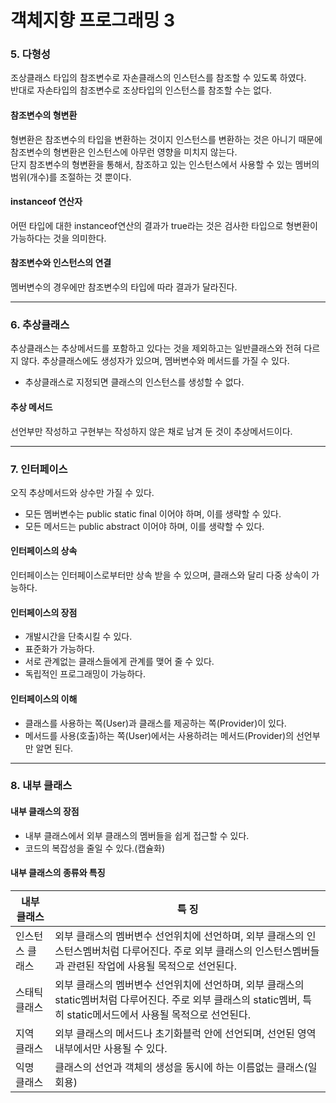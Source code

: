 # 객체지향 프로그래밍 3

### 5. 다형성 <a href="#5" id="5"></a>

조상클래스 타입의 참조변수로 자손클래스의 인스턴스를 참조할 수 있도록 하였다.\
반대로 자손타입의 참조변수로 조상타입의 인스턴스를 참조할 수는 없다.

#### 참조변수의 형변환 <a href="#undefined" id="undefined"></a>

형변환은 참조변수의 타입을 변환하는 것이지 인스턴스를 변환하는 것은 아니기 때문에 참조변수의 형변환은 인스턴스에 아무런 영향을 미치지 않는다.\
단지 참조변수의 형변환을 통해서, 참조하고 있는 인스턴스에서 사용할 수 있는 멤버의 범위(개수)를 조절하는 것 뿐이다.

#### instanceof 연산자 <a href="#instanceof" id="instanceof"></a>

어떤 타입에 대한 instanceof연산의 결과가 true라는 것은 검사한 타입으로 형변환이 가능하다는 것을 의미한다.

#### 참조변수와 인스턴스의 연결 <a href="#undefined" id="undefined"></a>

멤버변수의 경우에만 참조변수의 타입에 따라 결과가 달라진다.

***

### 6. 추상클래스 <a href="#6" id="6"></a>

추상클래스는 추상메서드를 포함하고 있다는 것을 제외하고는 일반클래스와 전혀 다르지 않다. 추상클래스에도 생성자가 있으며, 멤버변수와 메서드를 가질 수 있다.

* 추상클래스로 지정되면 클래스의 인스턴스를 생성할 수 없다.

#### 추상 메서드 <a href="#undefined" id="undefined"></a>

선언부만 작성하고 구현부는 작성하지 않은 채로 남겨 둔 것이 추상메서드이다.

***

### 7. 인터페이스 <a href="#7" id="7"></a>

오직 추상메서드와 상수만 가질 수 있다.

* 모든 멤버변수는 public static final 이어야 하며, 이를 생략할 수 있다.
* 모든 메서드는 public abstract 이어야 하며, 이를 생략할 수 있다.

#### 인터페이스의 상속 <a href="#undefined" id="undefined"></a>

인터페이스는 인터페이스로부터만 상속 받을 수 있으며, 클래스와 달리 다중 상속이 가능하다.

#### 인터페이스의 장점 <a href="#undefined" id="undefined"></a>

* 개발시간을 단축시킬 수 있다.
* 표준화가 가능하다.
* 서로 관계없는 클래스들에게 관계를 맺어 줄 수 있다.
* 독립적인 프로그래밍이 가능하다.

#### 인터페이스의 이해 <a href="#undefined" id="undefined"></a>

* 클래스를 사용하는 쪽(User)과 클래스를 제공하는 쪽(Provider)이 있다.
* 메서드를 사용(호출)하는 쪽(User)에서는 사용하려는 메서드(Provider)의 선언부만 알면 된다.

***

### 8. 내부 클래스 <a href="#8" id="8"></a>

#### 내부 클래스의 장점 <a href="#undefined" id="undefined"></a>

* 내부 클래스에서 외부 클래스의 멤버들을 쉽게 접근할 수 있다.
* 코드의 복잡성을 줄일 수 있다.(캡슐화)

#### 내부 클래스의 종류와 특징 <a href="#undefined" id="undefined"></a>

| 내부 클래스   | 특 징                                                                                                   |
| -------- | ----------------------------------------------------------------------------------------------------- |
| 인스턴스 클래스 | 외부 클래스의 멤버변수 선언위치에 선언하며, 외부 클래스의 인스턴스멤버처럼 다루어진다. 주로 외부 클래스의 인스턴스멤버들과 관련된 작업에 사용될 목적으로 선언된다.           |
| 스태틱 클래스  | 외부 클래스의 멤버변수 선언위치에 선언하며, 외부 클래스의 static멤버처럼 다루어진다. 주로 외부 클래스의 static멤버, 특히 static메서드에서 사용될 목적으로 선언된다. |
| 지역 클래스   | 외부 클래스의 메서드나 초기화블럭 안에 선언되며, 선언된 영역 내부에서만 사용될 수 있다.                                                    |
| 익명 클래스   | 클래스의 선언과 객체의 생성을 동시에 하는 이름없는 클래스(일회용)                                                                 |
